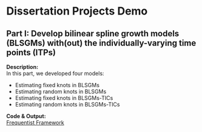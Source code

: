 # Dissertation Projects Demo


## Part I: Develop bilinear spline growth models (BLSGMs) with(out) the individually-varying time points (ITPs)
**Description:** <br>
In this part, we developed four models:
- Estimating fixed knots in BLSGMs
- Estimating random knots in BLSGMs
- Estimating fixed knots in BLSGMs-TICs
- Estimating random knots in BLSGMs-TICs

**Code \& Output:** <br>
[Frequentist Framework](https://github.com/Veronica0206/Dissertation_projects/blob/master/demo.md) <br>

